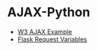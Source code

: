 # AJAX-Python

* [W3 AJAX Example](https://www.w3schools.com/xml/tryit.asp?filename=tryajax_get2)
* [Flask Request Variables](https://flask.palletsprojects.com/en/1.1.x/quickstart/#the-request-object)
